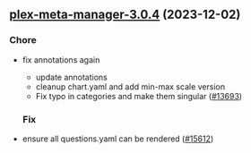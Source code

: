 

## [plex-meta-manager-3.0.4](https://github.com/truecharts/charts/compare/plex-meta-manager-4.0.0...plex-meta-manager-3.0.4) (2023-12-02)

### Chore

- fix annotations again
  - update annotations
  - cleanup chart.yaml and add min-max scale version
  - Fix typo in categories and make them singular ([#13693](https://github.com/truecharts/charts/issues/13693))
  
  ### Fix

- ensure all questions.yaml can be rendered ([#15612](https://github.com/truecharts/charts/issues/15612))
  
  